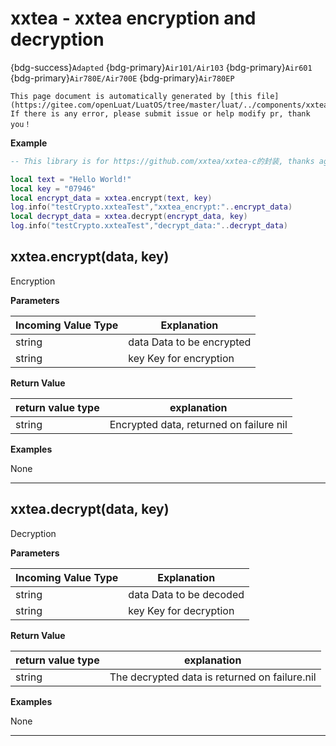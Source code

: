 # xxtea - xxtea encryption and decryption 

{bdg-success}`Adapted` {bdg-primary}`Air101/Air103` {bdg-primary}`Air601` {bdg-primary}`Air780E/Air700E` {bdg-primary}`Air780EP`

```{note}
This page document is automatically generated by [this file](https://gitee.com/openLuat/LuatOS/tree/master/luat/../components/xxtea/binding/luat_lib_xxtea.c). If there is any error, please submit issue or help modify pr, thank you！
```


**Example**

```lua
-- This library is for https://github.com/xxtea/xxtea-c的封装, thanks again to the author of xxtea

local text = "Hello World!"
local key = "07946"
local encrypt_data = xxtea.encrypt(text, key)
log.info("testCrypto.xxteaTest","xxtea_encrypt:"..encrypt_data)
local decrypt_data = xxtea.decrypt(encrypt_data, key)
log.info("testCrypto.xxteaTest","decrypt_data:"..decrypt_data)

```

## xxtea.encrypt(data, key)



Encryption

**Parameters**

|Incoming Value Type | Explanation|
|-|-|
|string|data Data to be encrypted|
|string|key Key for encryption|

**Return Value**

|return value type | explanation|
|-|-|
|string|Encrypted data, returned on failure nil|

**Examples**

None

---

## xxtea.decrypt(data, key)



Decryption

**Parameters**

|Incoming Value Type | Explanation|
|-|-|
|string|data Data to be decoded|
|string|key Key for decryption|

**Return Value**

|return value type | explanation|
|-|-|
|string|The decrypted data is returned on failure.nil|

**Examples**

None

---

